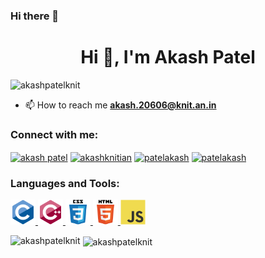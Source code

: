 ### Hi there 👋
<h1 align="center">Hi 👋, I'm Akash Patel</h1>
<p align="left"> <img src="https://komarev.com/ghpvc/?username=akashpatelknit&label=Profile%20views&color=0e75b6&style=flat" alt="akashpatelknit" /> </p>

- 📫 How to reach me **akash.20606@knit.an.in**

<h3 align="left">Connect with me:</h3>
<p align="left">
<a href="https://linkedin.com/in/akash patel" target="blank"><img align="center" src="https://raw.githubusercontent.com/rahuldkjain/github-profile-readme-generator/master/src/images/icons/Social/linked-in-alt.svg" alt="akash patel" height="30" width="40" /></a>
<a href="https://instagram.com/akashknitian" target="blank"><img align="center" src="https://raw.githubusercontent.com/rahuldkjain/github-profile-readme-generator/master/src/images/icons/Social/instagram.svg" alt="akashknitian" height="30" width="40" /></a>
<a href="https://www.codechef.com/users/patelakash" target="blank"><img align="center" src="https://cdn.jsdelivr.net/npm/simple-icons@3.1.0/icons/codechef.svg" alt="patelakash" height="30" width="40" /></a>
<a href="https://codeforces.com/profile/patelakash" target="blank"><img align="center" src="https://raw.githubusercontent.com/rahuldkjain/github-profile-readme-generator/master/src/images/icons/Social/codeforces.svg" alt="patelakash" height="30" width="40" /></a>
</p>

<h3 align="left">Languages and Tools:</h3>
<p align="left"> <a href="https://www.cprogramming.com/" target="_blank" rel="noreferrer"> <img src="https://raw.githubusercontent.com/devicons/devicon/master/icons/c/c-original.svg" alt="c" width="40" height="40"/> </a> <a href="https://www.w3schools.com/cpp/" target="_blank" rel="noreferrer"> <img src="https://raw.githubusercontent.com/devicons/devicon/master/icons/cplusplus/cplusplus-original.svg" alt="cplusplus" width="40" height="40"/> </a> <a href="https://www.w3schools.com/css/" target="_blank" rel="noreferrer"> <img src="https://raw.githubusercontent.com/devicons/devicon/master/icons/css3/css3-original-wordmark.svg" alt="css3" width="40" height="40"/> </a> <a href="https://www.w3.org/html/" target="_blank" rel="noreferrer"> <img src="https://raw.githubusercontent.com/devicons/devicon/master/icons/html5/html5-original-wordmark.svg" alt="html5" width="40" height="40"/> </a> <a href="https://developer.mozilla.org/en-US/docs/Web/JavaScript" target="_blank" rel="noreferrer"> <img src="https://raw.githubusercontent.com/devicons/devicon/master/icons/javascript/javascript-original.svg" alt="javascript" width="40" height="40"/> </a> </p>

<p><img align="left" src="https://github-readme-stats.vercel.app/api/top-langs?username=akashpatelknit&show_icons=true&locale=en&layout=compact" alt="akashpatelknit" /></p>

<p>&nbsp;<img align="center" src="https://github-readme-stats.vercel.app/api?username=akashpatelknit&show_icons=true&locale=en" alt="akashpatelknit" /></p>

